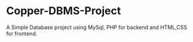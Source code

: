 # Copper-DBMS-Project
A Simple Database project using MySql, PHP for backend and HTML,CSS for frontend.
